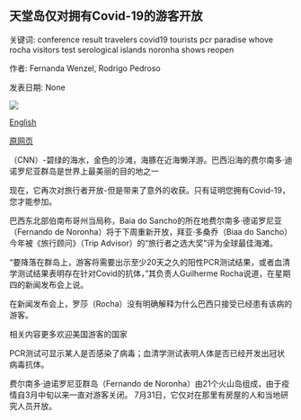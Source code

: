 ## 天堂岛仅对拥有Covid-19的游客开放

关键词: conference result travelers covid19 tourists pcr paradise whove rocha visitors test serological islands noronha shows reopen

作者: Fernanda Wenzel, Rodrigo Pedroso

发表日期: None

![](https://cdn.cnn.com/cnnnext/dam/assets/200828132438-praia-do-sancho-restricted-super-tease.jpg)

[English](Paradise%20islands%20reopen%20only%20to%20visitors%20who%27ve%20had%20Covid-19.md)

[原网页](https://edition.cnn.com/travel/article/fernando-de-noronha-brazil-reopens-covid-19/index.html)

（CNN）-碧绿的海水，金色的沙滩，海豚在近海懒洋游。巴西沿海的费尔南多·迪诺罗尼亚群岛是世界上最美丽的目的地之一

现在，它再次对旅行者开放-但是带来了意外的收获。只有证明您拥有Covid-19，您才能参加。

巴西东北部伯南布哥州当局称，Baia do Sancho的所在地费尔南多·德诺罗尼亚（Fernando de Noronha）将于下周重新开放，拜亚·多桑乔（Biaa do Sancho）今年被《旅行顾问》（Trip Advisor）的“旅行者之选大奖”评为全球最佳海滩。

“要降落在群岛上，游客将需要出示至少20天之久的阳性PCR测试结果，或者血清学测试结果表明存在针对Covid的抗体，”其负责人Guilherme Rocha说道，在星期四的新闻发布会上说。

在新闻发布会上，罗莎（Rocha）没有明确解释为什么巴西只接受已经患有该病的游客。

相关内容更多欢迎美国游客的国家

PCR测试可显示某人是否感染了病毒；血清学测试表明人体是否已经开发出冠状病毒抗体。

费尔南多·迪诺罗尼亚群岛（Fernando de Noronha）由21个火山岛组成，由于疫情自3月中旬以来一直对游客关闭。 7月31日，它仅对在那里有房屋的人和当地研究人员开放。
